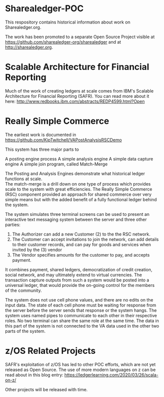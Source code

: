 # Sharealedger-POC
This respository contains historical information about work on Sharealedger.org.

The work has been promoted to a separate Open Source Project visible at https://github.com/sharealedger-org/sharealedger and at http://sharealedger.org.

# Scalable Architecture for Financial Reporting

Much of the work of creating ledgers at scale comes from IBM's Scalable Architecture for Financial Reporting (SAFR).  You can read more about it here:  http://www.redbooks.ibm.com/abstracts/REDP4599.html?Open


# Really Simple Commerce

The earliest work is documented in https://github.com/KipTwitchell/VAPostAnalysisRSCDemo

This system has three major parts to

A posting engine process
A simple analysis engine
A simple data capture engine
A simple join program, called Match-Merge

The Posting and Analysis Engines demonstrate what historical ledger functions at scale.  
The match-merge is a drill down on one type of process which provides scale to the system with great efficiencies.
The Really Simple Commerce (RSC) component provided an approach for shared commerce over very simple means but with the added benefit of a fully functional ledger behind the system.

The system simulates three terminal screens can be used to present an interactive text messaging system between the server and three other parties:
1. The Authorizer can add a new Customer (2) to the the RSC network.
2. The Customer can accept invitations to join the network, can add details to their customer records, and can pay for goods and services when invited by the (3) vendor
3. The Vendor specifies amounts for the customer to pay, and accepts payment.

It combines payment, shared ledgers, democratization of credit creation, social network, and may ultimately extend to virtual currencies. The transaction capture outputs from such a system would be posted into a universal ledger, that would provide the on-going control for the members of the community.

The system does not use cell phone values, and there are no edits on the input data.  The state of each cell phone must be waiting for response from the server before the server sends that response or the system hangs.  The system uses named pipes to communicate to each other in their respective roles.  No two terminal can share the same role at the same time.  The data in this part of the system is not connected to the VA data used in the other two parts of the system.

# z/OS Related Projects

SAFR's exploitation of z/OS has led to other POC efforts, which are not yet released as Open Source. The use of more modern languages on z can be read about in this blog entry: https://ledgerlearning.com/2020/03/26/scala-on-z/

Other projects will be released with time.    